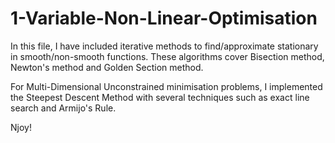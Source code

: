 # 1-Variable-Non-Linear-Optimisation

In this file, I have included iterative methods to find/approximate stationary in smooth/non-smooth functions. These algorithms cover Bisection method, Newton's method and Golden Section method.

For Multi-Dimensional Unconstrained minimisation problems, I implemented the Steepest Descent Method with several techniques such as exact line search and Armijo's Rule.

Njoy!
